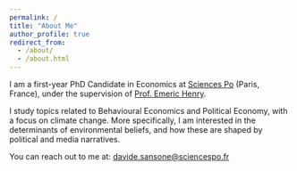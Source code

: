 ```yaml
---
permalink: /
title: "About Me"
author_profile: true
redirect_from: 
  - /about/
  - /about.html
---
```


<p>I am a first-year PhD Candidate in Economics at <a href="https://www.sciencespo.fr/department-economics/" target="_blank">Sciences Po</a> (Paris, France), under the supervision of <a href="https://sites.google.com/site/emericmlhenry/home" target="_blank">Prof. Emeric Henry</a>.</p>

<p>I study topics related to Behavioural Economics and Political Economy, with a focus on climate change. More specifically, I am interested in the determinants of environmental beliefs, and how these are shaped by political and media narratives.</p>

<p>You can reach out to me at: <a href="mailto:davide.sansone@sciencespo.fr">davide.sansone@sciencespo.fr</a></p>
